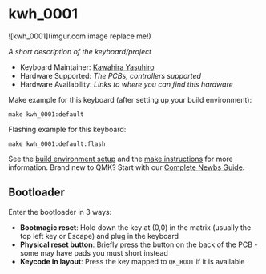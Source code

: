 # kwh_0001

![kwh_0001](imgur.com image replace me!)

*A short description of the keyboard/project*

* Keyboard Maintainer: [Kawahira Yasuhiro](https://github.com/Kawahei522)
* Hardware Supported: *The PCBs, controllers supported*
* Hardware Availability: *Links to where you can find this hardware*

Make example for this keyboard (after setting up your build environment):

    make kwh_0001:default

Flashing example for this keyboard:

    make kwh_0001:default:flash

See the [build environment setup](https://docs.qmk.fm/#/getting_started_build_tools) and the [make instructions](https://docs.qmk.fm/#/getting_started_make_guide) for more information. Brand new to QMK? Start with our [Complete Newbs Guide](https://docs.qmk.fm/#/newbs).

## Bootloader

Enter the bootloader in 3 ways:

* **Bootmagic reset**: Hold down the key at (0,0) in the matrix (usually the top left key or Escape) and plug in the keyboard
* **Physical reset button**: Briefly press the button on the back of the PCB - some may have pads you must short instead
* **Keycode in layout**: Press the key mapped to `QK_BOOT` if it is available
